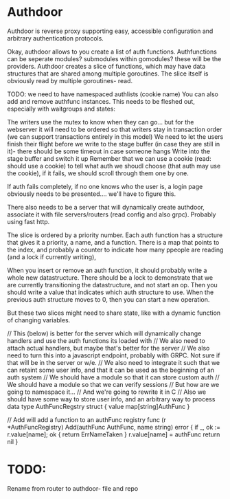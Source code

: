 # Authdoor

Authdoor is reverse proxy supporting easy, accessible configuration and arbitrary authentication protocols.

Okay, authdoor allows to you create a list of auth functions.
Authfunctions can be seperate modules? submodules within gomodules? these will be the providers.
Authdoor creates a slice of functions, which may have data structures that are shared among multiple goroutines. The slice itself is obviously read by multiple goroutines- read.

TODO:
we need to have namespaced authlists (cookie name)
You can also add and remove authfunc instances.
This needs to be fleshed out, especially with waitgroups and states:

The writers use the mutex to know when they can go... but for the webserver it will need to be ordered so that writers stay in transaction order (we can support transactions entirely in this model)
We need to let the users finish their flight before we write to the stage buffer (in case they are still in it)- there should be some timeout in case someone hangs
Write into the stage buffer and switch it up
Remember that we can use a cookie (read: should use a cookie) to tell what auth we shoudl choose (that auth may use the cookie), if it fails, we should scroll through them one by one.

If auth fails completely, if no one knows who the user is, a login page obviously needs to be presented.... we'll have to figure this.


There also needs to be a server that will dynamically create authdoor, associate it with file servers/routers (read config and also grpc). Probably using fast http.




The slice is ordered by a priority number. Each auth function has a structure that gives it a priority, a name, and a function. There is a map that points to the index, and probably a counter to indicate how many ppeople are reading (and a lock if currently writing),

When you insert or remove an auth function, it should probably write a whole new datastructure.
There should be a lock to demonstrate that we are currently transitioning the datastructure, and not start an op.
Then you should write a value that indicates which auth structure to use. When the previous auth structure moves to 0, then you can start a new operation.

But these two slices might need to share state, like with a dynamic function of changing variables.



// This (below) is better for the server which will dynamically change handlers and use the auth functions its loaded with
// We also need to attach actual handlers, but maybe that's better for the server
// We also need to turn this into a javascript endpoint, probably with GRPC. Not sure if that will be in the server or w/e.
// We also need to integrate it such that we can retaint some user info, and that it can be used as the beginning of an auth system
// We should have a module so that it can store custom auth
// We should have a module so that we can verify sessions
// But how are we going to namespace it...
// And we're going to rewrite it in C
// Also we should have some way to store user info, and an arbitrary way to process data
type AuthFuncRegstry struct {
	value map[string]AuthFunc
}

// Add will add a function to an authFunc registry
func (r *AuthFuncRegistry) Add(authFunc AuthFunc, name string) error {
	if _, ok := r.value[name]; ok {
		return ErrNameTaken
	}
	r.value[name] = authFunc
	return nil
}

# TODO:

Rename from router to authdoor- file and repo
